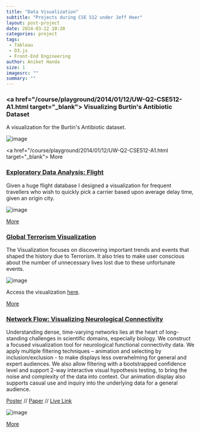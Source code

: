 ```yaml
---
title: "Data Visualization"
subtitle: "Projects during CSE 512 under Jeff Heer"
layout: post-project
date: 2014-03-22 10:20
categories: project
tags: 
 - Tableau 
 - D3.js 
 - Front-End Engineering
author: Aniket Handa
size: 1
imagesrc: ""
summary: ""
---
```


### <a href="/course/playground/2014/01/12/UW-Q2-CSE512-A1.html target="_blank"> Visualizing Burtin's Antibiotic Dataset </a>

A visualization for the Burtin's Antibiotic dataset.

![image](https://dl.dropboxusercontent.com/u/23289062/siteImages/DataViz/a1-aniket.svg)

<a href="/course/playground/2014/01/12/UW-Q2-CSE512-A1.html target="_blank"> More </a>

### <a href="/course/playground/2014/01/26/UW-Q2-CSE512-A2.html" target="_blank"> Exploratory Data Analysis: Flight </a>

Given a huge flight database I designed a visualization for frequent travellers who wish to quickly pick a carrier based upon average delay time, given an origin city.

![image](https://dl.dropboxusercontent.com/u/23289062/siteImages/DataViz/a2-aniket.png)

<a href="/course/playground/2014/01/26/UW-Q2-CSE512-A2.html" target="_blank"> More </a>

### <a href="/course/playground/2014/02/10/UW-Q2-CSE512-A3.html" target="_blank"> Global Terrorism Visualization </a>

The Visualization focuses on discovering important trends and events that shaped the history due to Terrorism. It also tries to make user conscious about the number of unnecessary lives lost due to these unfortunate events. 

![image](https://dl.dropboxusercontent.com/u/23289062/siteImages/DataViz/terror1.png)

Access the visualization [here](http://cse512-14w.github.io/a3-chaoyu-aniket/).

<a href="/course/playground/2014/02/10/UW-Q2-CSE512-A3.html" target="_blank"> More </a>

### <a href="/course/playground/2014/03/22/UW-Q2-CSE512-A4.html" target="_blank"> Network Flow: Visualizing Neurological Connectivity </a>

Understanding dense, time-varying networks lies at the heart of long-standing challenges in scientific domains, especially biology. We construct a focused visualization tool for neurological functional connectivity data. We apply multiple filtering techniques – animation and selecting by inclusion/exclusion - to make displays less overwhelming for general and expert audiences. We also allow filtering with a bootstrapped confidence level and support 2-way interactive visual hypothesis testing, to bring the noise and complexity of the data into context. Our animation display also supports casual use and inquiry into the underlying data for a general audience.
[Poster](https://dl.dropboxusercontent.com/u/23289062/siteImages/DataViz/poster-chaoyu-aniket-glnelson-anied.pdf) //
[Paper](https://dl.dropboxusercontent.com/u/23289062/siteImages/DataViz/paper-chaoyu-aniket-glnelson-anied.pdf) //
[Live Link](http://cse512-14w.github.io/fp-chaoyu-aniket-glnelson-anied/#95-LD)

![image](https://dl.dropboxusercontent.com/u/23289062/siteImages/DataViz/summary.png)

<a href="/course/playground/2014/03/22/UW-Q2-CSE512-A4.html" target="_blank"> More </a>